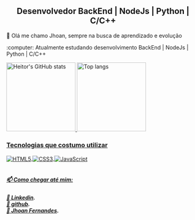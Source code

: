 <h2 align="center"> 
	Desenvolvedor BackEnd | NodeJs | Python | C/C++
</h2>
 <p> 🤙 Olá me chamo Jhoan, sempre na busca de aprendizado e evolução <p>

<p>	:computer: Atualmente estudando desenvolvimento BackEnd | NodeJs | Python | C/C++<p>
	
<div>
    <a href="https://github.com/JhoanDev">
    <img height="180" alt="Heitor's GitHub stats" src="https://github-readme-stats.vercel.app/api?username=JhoanDev&show_icons=true&theme=tokyonight&card_width=380">
    <img height="180" alt="Top langs" src="https://github-readme-stats.vercel.app/api/top-langs/?username=JhoanDev&layout=compact&theme=tokyonight&card_width=180">
</div>
	
### Tecnologias que costumo utilizar
<div>
    <img align="center" alt="HTML5" src="https://img.shields.io/badge/HTML5-E34F26?style=for-the-badge&logo=html5&logoColor=white"/>
    <img align="center" alt="CSS3" src="https://img.shields.io/badge/CSS3-1572B6?style=for-the-badge&logo=css3&logoColor=white"/>
    <img align="center" alt="JavaScript" src="https://img.shields.io/badge/JavaScript-F7DF1E?style=for-the-badge&logo=javascript&logoColor=black">
</div></br>

<h5>📫 Como chegar até mim:<h5>
<a href="https://www.linkedin.com/in/jhoan-fernandes/">🔗 Linkedin</a>.<br/>
<a href="https://github.com/JhoanDev">🔗 github</a>.<br/>
<a href="mailto:jhoandev.log@gmail.com">📧 Jhoan Fernandes</a>.<br/>
<br/>  <br/>  <br/>
  
